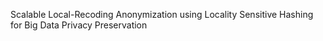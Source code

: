 Scalable Local-Recoding Anonymization using Locality Sensitive Hashing for Big Data Privacy Preservation
